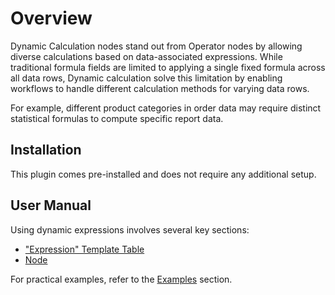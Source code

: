 # Overview

<PluginInfo name="workflow-dynamic-calculation" link="/handbook/workflow-dynamic-calculation"></PluginInfo>

Dynamic Calculation nodes stand out from Operator nodes by allowing diverse calculations based on data-associated expressions. While traditional formula fields are limited to applying a single fixed formula across all data rows, Dynamic calculation solve this limitation by enabling workflows to handle different calculation methods for varying data rows.

For example, different product categories in order data may require distinct statistical formulas to compute specific report data.

## Installation

This plugin comes pre-installed and does not require any additional setup.

## User Manual

Using dynamic expressions involves several key sections:

- ["Expression" Template Table](./collection.md)
- [Node](./node.md)

For practical examples, refer to the [Examples](./example.md) section.
